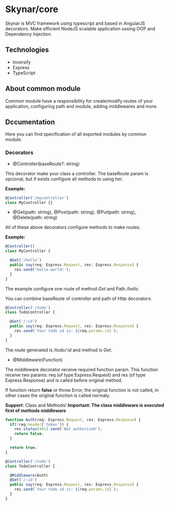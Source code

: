 # Skynar/core

Skynar is MVC framework using typescript and based in AngularJS decorators. Make efficient NodeJS scalable application ussing OOP and Dependency Injection.

## Technologies

* Inversify
* Express
* TypeScript

## About common module

Common module have a responsibility for create/modify routes of your application, configuring path and module, adding middlewares and more.

## Dccumentation

Here you can find specification of all exported modules by common module.

### Decorators

* @Controller(baseRoute?: string)

This decorator make your class a controller. The baseRoute param is opcional, but if exists configure all methods to using her.

**Example:**
```typescript
@Controller('/mycontroller')
class MyController {}
```

* @Get(path: string), @Post(path: string), @Put(path: string), @Delete(path: string)

All of these above decorators configure methods to make routes.

**Example:**
```typescript
@Controller()
class MyController {

  @Get('/hello')
  public say(req: Express.Request, res: Express.Response) {
    res.send('hello world!');
  }
}
```

The example configure one route of method *Get* and Path */hello*.

You can combine baseRoute of controller and path of Http decorators:

```typescript
@Controller('/todo')
class TodoController {

  @Get('/:id')
  public say(req: Express.Request, res: Express.Response) {
    res.send(`Your todo id is: ${req.params.id}`);
  }
}
```

The route generated is */todo/:id* and method is *Get*.

* @Middleware(Function)

The middleware decorator receive required function param. This function receive two params: req (of type Express.Request) and res (of type Express.Response) and is called before original method. 

If function return **false** or throw Error, the original function is not called, in other cases the original function is called normaly.

**Support**: Class and Methods!
**Important: The class middleware is executed first of methods middleware**

```typescript
function Auth(req: Express.Request, res: Express.Response) {
  if(!req.header['token']) {
    res.status(401).send('Not authorized');
    return false;
  }

  return true;
}

@Controller('/todo')
class TodoController {

  @Middleware(Auth)
  @Get('/:id')
  public say(req: Express.Request, res: Express.Response) {
    res.send(`Your todo id is: ${req.params.id}`);
  }
}
```